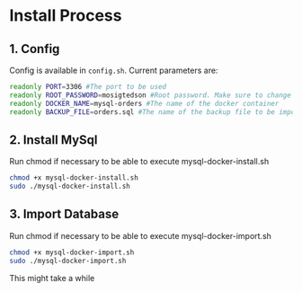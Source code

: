 # Install Process

## 1. Config

Config is available in `config.sh`. Current parameters are:

```bash
readonly PORT=3306 #The port to be used
readonly ROOT_PASSWORD=mosigtedson #Root password. Make sure to change if database is not local
readonly DOCKER_NAME=mysql-orders #The name of the docker container
readonly BACKUP_FILE=orders.sql #The name of the backup file to be imported
```

## 2. Install MySql

Run chmod if necessary to be able to execute mysql-docker-install.sh

```bash
chmod +x mysql-docker-install.sh
sudo ./mysql-docker-install.sh
```

## 3. Import Database

Run chmod if necessary to be able to execute mysql-docker-import.sh

```bash
chmod +x mysql-docker-import.sh
sudo ./mysql-docker-import.sh
```
This might take a while
